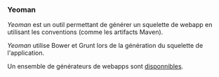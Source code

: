 ### Yeoman

*Yeoman* est un outil permettant de générer un squelette de webapp en utilisant les conventions (comme les artifacts Maven).

*Yeoman* utilise Bower et Grunt lors de la génération du squelette de l'application.

Un ensemble de générateurs de webapps sont [disponnibles](http://yeoman.io/generators/).
